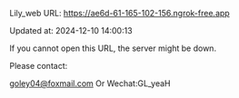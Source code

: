 Lily_web URL: https://ae6d-61-165-102-156.ngrok-free.app

Updated at: 2024-12-10 14:00:13

If you cannot open this URL, the server might be down.

Please contact: 

goley04@foxmail.com Or Wechat:GL_yeaH